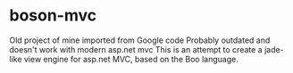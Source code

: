 # boson-mvc
Old project of mine imported from Google code
Probably outdated and doesn't work with modern asp.net mvc 
This is an attempt to create a jade-like view engine for asp.net MVC, based on the Boo language.

